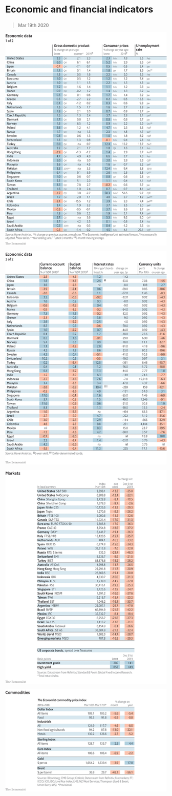 ###### 

# Economic and financial indicators 

#####  

> Mar 19th 2020 

![image](images/20200321_INT101.png) 


![image](images/20200321_INT102.png) 


![image](images/20200321_INT201.png) 


![image](images/20200321_INT401.png) 


